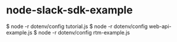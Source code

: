 # node-slack-sdk-example

$ node -r dotenv/config tutorial.js
$ node -r dotenv/config web-api-example.js
$ node -r dotenv/config rtm-example.js
